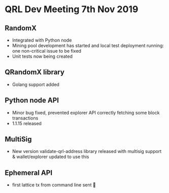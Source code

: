 # QRL Dev Meeting 7th Nov 2019

## RandomX

- Integrated with Python node
- Mining pool development has started and local test deployment running: one non-critical issue to be fixed
- Unit tests now being created

## QRandomX library

- Golang support added

## Python node API

- Minor bug fixed, prevented explorer API correctly fetching some block transactions
- 1.1.15 released

## MultiSig

- New version validate-qrl-address library released with multisig support & wallet/explorer updated to use this

## Ephemeral API

- first lattice tx from command line sent 🎉
